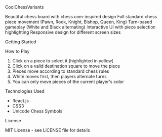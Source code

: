 CoolChessVariants

Beautiful chess board with chess.com-inspired design
Full standard chess piece movement (Pawn, Rook, Knight, Bishop, Queen, King)
Turn-based gameplay (White and Black alternating)
Interactive UI with piece selection highlighting
Responsive design for different screen sizes

Getting Started

 How to Play

1. Click on a piece to select it (highlighted in yellow)
2. Click on a valid destination square to move the piece
3. Pieces move according to standard chess rules
4. White moves first, then players alternate turns
5. You can only move pieces of the current player's color

 Technologies Used

- React.js
- CSS3
- Unicode Chess Symbols

 License

MIT License - see LICENSE file for details

